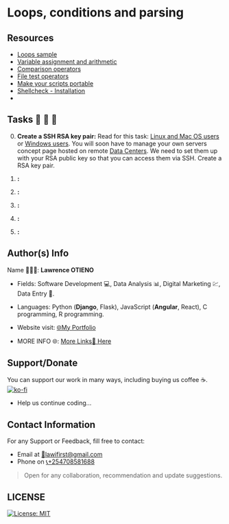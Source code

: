 # Loops, conditions and parsing

## Resources

* [Loops sample](https://alx-intranet.hbtn.io/rltoken/wT98UJfv_E2tk4yP9PcLLw)
* [Variable assignment and arithmetic](https://alx-intranet.hbtn.io/rltoken/olvOKX699pq50rkHRE5cSA)
* [Comparison operators](https://alx-intranet.hbtn.io/rltoken/HxohzllkOWh0t4dy_HptIQ)
* [File test operators](https://alx-intranet.hbtn.io/rltoken/g8of2ABPEJfCNtPrDQaqVw)
* [Make your scripts portable](https://alx-intranet.hbtn.io/rltoken/O0Ay21p7tDhfLMsYbtAKug)
* [Shellcheck - Installation](https://alx-intranet.hbtn.io/rltoken/jbz0_-i3TV3WpKgxhyrtpA)
* []()

## Tasks 🚨 🚨 🚨

0.  __Create a SSH RSA key pair:__ Read for this task: [Linux and Mac OS users](https://alx-intranet.hbtn.io/rltoken/Cy1plV2eR3VphjPqliXB8A) or [Windows users](https://alx-intranet.hbtn.io/rltoken/PXriGT0IKaSXC7L5l0CVag). You will soon have to manage your own servers concept page hosted on remote [Data Centers](https://alx-intranet.hbtn.io/rltoken/nDPzEm5SYxcdGxP_OpVYXQ). We need to set them up with your RSA public key so that you can access them via SSH. Create a RSA key pair.

1. __:__ 

2. __:__ 

3. __:__ 

4. __:__ 

5. __:__ 

## Author(s) Info

Name 👨🏽‍💻: __Lawrence OTIENO__

* Fields: Software Development 💻, Data Analysis 📊, Digital Marketing 💹, Data Entry 📑.

* Languages: Python (__Django__, Flask), JavaScript (__Angular__, React), C programming, R programming.

* Website visit: [🌐My Portfolio](https://lawiotieno.github.io/portfolio)

* MORE INFO 🌐: [More Links🔗 Here](https://shor.by/lawi)

## Support/Donate

You can support our work in many ways, including buying us coffee ☕️.  
[![ko-fi](https://ko-fi.com/img/githubbutton_sm.svg)](https://ko-fi.com/N4N26PU7L)

* Help us continue coding...

<!-- [Buy Me Coffee ☕️](https://ko-fi.com/streetgrandmaster) -->

## Contact Information

For any Support or Feedback, fill free to contact:

* Email at [📧lawifirst@gmail.com](mailto:lawifirst@gmail.com)
* Phone on [📞+254708581688](tel:+254708581688)

> Open for any collaboration, recommendation and update suggestions.

## LICENSE

[![License: MIT](https://img.shields.io/badge/License-MIT-yellow.svg)](/LICENSE)

<!-- [MIT License](https://choosealicense.com/licenses/mit/) -->

